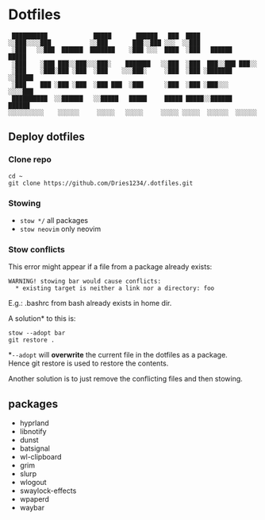 # Dotfiles

```
 ██████████             █████       ██████   ███  ████                  
░░███░░░░███           ░░███       ███░░███ ░░░  ░░███                  
 ░███   ░░███  ██████  ███████    ░███ ░░░  ████  ░███   ██████   █████ 
 ░███    ░███ ███░░███░░░███░    ███████   ░░███  ░███  ███░░███ ███░░  
 ░███    ░███░███ ░███  ░███    ░░░███░     ░███  ░███ ░███████ ░░█████ 
 ░███    ███ ░███ ░███  ░███ ███  ░███      ░███  ░███ ░███░░░   ░░░░███
 ██████████  ░░██████   ░░█████   █████     █████ █████░░██████  ██████ 
░░░░░░░░░░    ░░░░░░     ░░░░░   ░░░░░     ░░░░░ ░░░░░  ░░░░░░  ░░░░░░  
```

## Deploy dotfiles

### Clone repo

```
cd ~
git clone https://github.com/Dries1234/.dotfiles.git
```


### Stowing

- `stow */` all packages
- `stow neovim` only neovim

### Stow conflicts

This error might appear if a file from a package already exists:
```
WARNING! stowing bar would cause conflicts:
  * existing target is neither a link nor a directory: foo
```
E.g.: .bashrc from bash already exists in home dir.

A solution* to this is:

```
stow --adopt bar
git restore .
```

*`--adopt` will **overwrite** the current file in the dotfiles as a package.  
Hence git restore is used to restore the contents.

Another solution is to just remove the conflicting files and then stowing.
## packages
- hyprland
- libnotify
- dunst
- batsignal
- wl-clipboard
- grim
- slurp
- wlogout
- swaylock-effects
- wpaperd
- waybar
